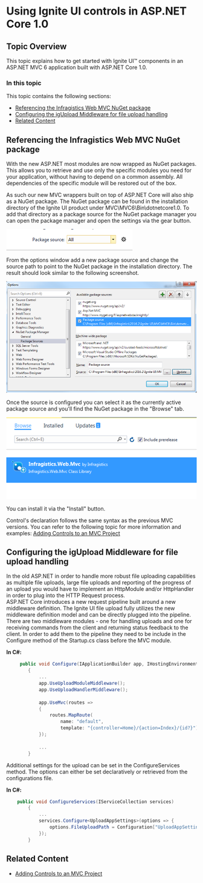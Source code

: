 ﻿<!--
|metadata|
{
    "fileName": "mvc-aspnet-core",
    "controlName": "",
    "tags": ["ASP.NET MVC","Getting Started"]
}
|metadata|
-->

# Using Ignite UI controls in ASP.NET Core 1.0

## Topic Overview

This topic explains how to get started with Ignite UI™ components in an ASP.NET MVC 6 application built with ASP.NET Core 1.0.

### In this topic

This topic contains the following sections:

-   [Referencing the Infragistics Web MVC NuGet package](#nuget)
-   [Configuring the igUpload Middleware for file upload handling](#middleware)
-   [Related Content](#related)

## <a id="nuget"></a> Referencing the Infragistics Web MVC NuGet package

With the new ASP.NET most modules are now wrapped as NuGet packages. This allows you to retrieve and use only the specific modules you need for your application, without having to depend on a common assembly. All dependencies of the specific module will be restored out of the box.


As such our new MVC wrappers built on top of ASP.NET Core will also ship as a NuGet package. 
The NuGet package can be found in the installation directory of the Ignite UI product under MVC\MVC6\Bin\dotnetcore1.0.
To add that directory as a package source for the NuGet package manager you can open the package manager and open the settings via the gear button.

![](images/packageSource.png)
	 
From the options window add a new package source and change the source path to point to the NuGet package in the installation directory. The result should look similar to the following screenshot.

![](images/packageSourceConfig.png)
	 
Once the source is configured you can select it as the currently active package source and you'll find the NuGet package in the "Browse" tab.

![](images/package.png)

You can install it via the "Install" button.

Control's declaration follows the same syntax as the previous MVC versions. You can refer to the following topic for more information and examples: [Adding Controls to an MVC Project](Adding-NetAdvantage-Controls-to-an-MVC-Project.html)

## <a id="middleware"></a> Configuring the igUpload Middleware for file upload handling

In the old ASP.NET in order to handle more robust file uploading capabilities as multiple file uploads, large file uploads and reporting of the progress of an upload you would have to implement an HttpModule and/or HttpHandler in order to plug into the HTTP Request process.  
ASP.NET Core introduces a new request pipeline built around a new middleware definition. 
The Ignite UI file upload fully utilizes the new middleware definition model and can be directly plugged into the pipeline.
There are two middleware modules - one for handling uploads and one for receiving commands from the client and returning status feedback to the client. 
In order to add them to the pipeline they need to be include in the Configure method of the Startup.cs class before the MVC module.  

**In C#:**

```csharp
	 public void Configure(IApplicationBuilder app, IHostingEnvironment env, ILoggerFactory loggerFactory) 
        { 
			... 
            app.UseUploadModuleMiddleware(); 
            app.UseUploadHandlerMiddleware(); 
 
            app.UseMvc(routes => 
            { 
                routes.MapRoute( 
                    name: "default", 
                    template: "{controller=Home}/{action=Index}/{id?}"); 
            }); 
			
			...
		}
```

Additional settings for the upload can be set in the ConfigureServices method. The options can either be set declaratively or retrieved from the configurations file.



**In C#:**

```csharp
	public void ConfigureServices(IServiceCollection services)
        {
        	...
			services.Configure<UploadAppSettings>(options => {
                options.FileUploadPath = Configuration["UploadAppSettings:fileUploadPath"]; 
            });
		}
```


## <a id='related'></a> Related Content
- [Adding Controls to an MVC Project](Adding-NetAdvantage-Controls-to-an-MVC-Project.html)